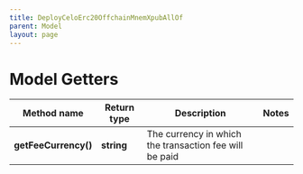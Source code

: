 ```yaml
---
title: DeployCeloErc20OffchainMnemXpubAllOf
parent: Model
layout: page
---
```


# Model Getters

Method name | Return type | Description | Notes
------------ | ------------- | ------------- | -------------
**getFeeCurrency()** | **string** | The currency in which the transaction fee will be paid |

